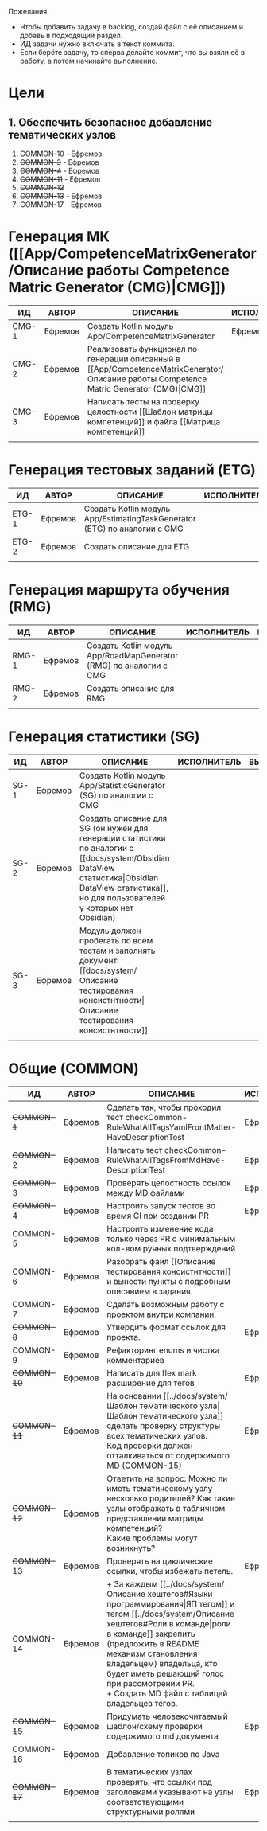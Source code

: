 Пожелания:
+ Чтобы добавить задачу в backlog, создай файл с её описанием и добавь в подходящий раздел. 
+ ИД задачи нужно включать в текст коммита.
+ Если берёте задачу, то сперва делайте коммит, что вы взяли её в работу, а потом начинайте выполнение.

# Цели
## 1. Обеспечить безопасное добавление тематических узлов
1) ~~COMMON-10~~ - Ефремов
2) ~~COMMON-3~~ - Ефремов
3) ~~COMMON-4~~ - Ефремов
4) ~~COMMON-11~~ - Ефремов
5) ~~COMMON-12~~
6) ~~COMMON-13~~ - Ефремов 
6) ~~COMMON-17~~ - Ефремов


# Генерация МК ([[App/CompetenceMatrixGenerator/Описание работы Competence Matric Generator (CMG)|CMG]])

| ИД    | АВТОР   | ОПИСАНИЕ                                                                                                                                 | ИСПОЛНИТЕЛЬ | ВЫПОЛНЕНА |
| ----- | ------- | ---------------------------------------------------------------------------------------------------------------------------------------- | ----------- | --------- |
| CMG-1 | Ефремов | Создать Kotlin модуль App/CompetenceMatrixGenerator                                                                                      | Ефремов     | +         |
| CMG-2 | Ефремов | Реализовать функционал по генерации описанный в [[App/CompetenceMatrixGenerator/Описание работы Competence Matric Generator (CMG)\|CMG]] |             |           |
| CMG-3 | Ефремов | Написать тесты на проверку целостности [[Шаблон матрицы компетенций]] и файла [[Матрица компетенций]]                                    |             |           |
|       |         |                                                                                                                                          |             |           |

# Генерация тестовых заданий (ETG)

| ИД    | АВТОР   | ОПИСАНИЕ                                                                  | ИСПОЛНИТЕЛЬ | ВЫПОЛНЕНА |
| ----- | ------- | ------------------------------------------------------------------------- | ----------- | --------- |
| ETG-1 | Ефремов | Создать Kotlin модуль App/EstimatingTaskGenerator (ETG) по аналогии с CMG |             |           |
| ETG-2 | Ефремов | Создать описание для ETG                                                  |             |           |
|       |         |                                                                           |             |           |

# Генерация маршрута обучения  (RMG)

| ИД    | АВТОР   | ОПИСАНИЕ                                                           | ИСПОЛНИТЕЛЬ | ВЫПОЛНЕНА |
| ----- | ------- | ------------------------------------------------------------------ | ----------- | --------- |
| RMG-1 | Ефремов | Создать Kotlin модуль App/RoadMapGenerator (RMG) по аналогии с CMG |             |           |
| RMG-2 | Ефремов | Создать описание для RMG                                           |             |           |
|       |         |                                                                    |             |           |

# Генерация статистики (SG)

| ИД   | АВТОР   | ОПИСАНИЕ                                                                                                                                                                                          | ИСПОЛНИТЕЛЬ | ВЫПОЛНЕНА |
| ---- | ------- | ------------------------------------------------------------------------------------------------------------------------------------------------------------------------------------------------- | ----------- | --------- |
| SG-1 | Ефремов | Создать Kotlin модуль App/StatisticGenerator (SG) по аналогии с CMG                                                                                                                               |             |           |
| SG-2 | Ефремов | Создать описание для SG (он нужен для генерации статистики по аналогии с [[docs/system/Obsidian DataView статистика\|Obsidian DataView статистика]], но для пользователей у которых нет Obsidian) |             |           |
| SG-3 | Ефремов | Модуль должен пробегать по всем тестам и заполнять документ: [[docs/system/Описание тестирования консистнтности\|Описание тестирования консистнтности]]                                           |             |           |
|      |         |                                                                                                                                                                                                   |             |           |

# Общие (COMMON)

| ИД            | АВТОР   | ОПИСАНИЕ                                                                                                                                                                                                                                                                                                                                       | ИСПОЛНИТЕЛЬ | ВЫПОЛНЕНА                                                                                                                                            |
| ------------- | ------- | ---------------------------------------------------------------------------------------------------------------------------------------------------------------------------------------------------------------------------------------------------------------------------------------------------------------------------------------------- | ----------- | ---------------------------------------------------------------------------------------------------------------------------------------------------- |
| ~~COMMON-1~~  | Ефремов | Сделать так, чтобы проходил тест checkCommon-RuleWhatAllTagsYamlFrontMatter-HaveDescriptionTest                                                                                                                                                                                                                                                | Ефремов     | +                                                                                                                                                    |
| ~~COMMON-2~~  | Ефремов | Написать тест checkCommon-RuleWhatAllTagsFromMdHave-DescriptionTest                                                                                                                                                                                                                                                                            | Ефремов     | common.CheckCommonNodesStructureRulesTest.checkCommonRuleWhatAllTagsFromMdHaveDescriptionTest                                                        |
| ~~COMMON-3~~  | Ефремов | Проверять целостность ссылок между MD файлами                                                                                                                                                                                                                                                                                                  | Ефремов     | +                                                                                                                                                    |
| ~~COMMON-4~~  | Ефремов | Настроить запуск тестов во время CI при создании PR                                                                                                                                                                                                                                                                                            | Ефремов     | gitverse не готов кешировать шаги pipeline, из-за этого невозможно выполнять быстрее 5 минут проверки. Рекомендую запускать проверки руками локально |
| COMMON-5      | Ефремов | Настроить изменение кода только через PR с минимальным кол-вом ручных подтверждений                                                                                                                                                                                                                                                            |             |                                                                                                                                                      |
| COMMON-6      | Ефремов | Разобрать файл [[Описание тестирования консистнтности]] и вынести пункты с подробным описанием в задания.                                                                                                                                                                                                                                      |             |                                                                                                                                                      |
| COMMON-7      | Ефремов | Сделать возможным работу с проектом внутри компании.                                                                                                                                                                                                                                                                                           |             | Невозможно, пока gitverse не реализуется act_runners на сервере(конец 24 года)                                                                       |
| ~~COMMON-8~~  | Ефремов | Утвердить формат ссылок для проекта.                                                                                                                                                                                                                                                                                                           | Ефремов     | любой формат ссылок (парсер схавает) [[../docs/system/Примеры ссылок\|Примеры ссылок]]                                                               |
| COMMON-9      | Ефремов | Рефакторинг enums и чистка комментариев                                                                                                                                                                                                                                                                                                        |             |                                                                                                                                                      |
| ~~COMMON-10~~ | Ефремов | Написать для flex mark расширение для тегов                                                                                                                                                                                                                                                                                                    | Ефремов     | +                                                                                                                                                    |
| ~~COMMON-11~~ | Ефремов | На основании [[../docs/system/Шаблон тематического узла\|Шаблон тематического узла]] сделать проверку структуры всех тематических узлов.<br>Код проверки должен отталкиваться от содержимого MD (COMMON-15)                                                                                                                                    | Ефремов     | +                                                                                                                                                    |
| ~~COMMON-12~~ | Ефремов | Ответить на вопрос: Можно ли иметь тематическому узлу несколько родителей? Как такие узлы отображать в табличном представлении матрицы компетенций?<br>Какие проблемы могут возникнуть?                                                                                                                                                        |             | В принципе ничего не мешает дублировать темы в таблице, но это нужно будет учитывать.                                                                |
| ~~COMMON-13~~ | Ефремов | Проверять на циклические ссылки, чтобы избежать петель.                                                                                                                                                                                                                                                                                        | Ефремов     | +                                                                                                                                                    |
| COMMON-14     | Ефремов | + За каждым [[../docs/system/Описание хештегов#Языки программирования\|ЯП тегом]] и тегом [[../docs/system/Описание хештегов#Роли в команде\|роли в команде]] закрепить (предложить в README механизм становления владельцем) владельца, кто будет иметь решающий голос при рассмотрении PR.<br>+ Создать MD файл с таблицей владельцев тегов. |             |                                                                                                                                                      |
| ~~COMMON-15~~ | Ефремов | Придумать человекочитаемый шаблон/схему проверки содержимого md документа                                                                                                                                                                                                                                                                      | Ефремов     | +                                                                                                                                                    |
| COMMON-16     | Ефремов | Добавление топиков по Java                                                                                                                                                                                                                                                                                                                     |             |                                                                                                                                                      |
| ~~COMMON-17~~ | Ефремов | В тематических узлах проверять, что ссылки под заголовками указывают на узлы соответствующими структурными ролями                                                                                                                                                                                                                              | Ефремов     | +                                                                                                                                                    |
|               |         |                                                                                                                                                                                                                                                                                                                                                |             |                                                                                                                                                      |
